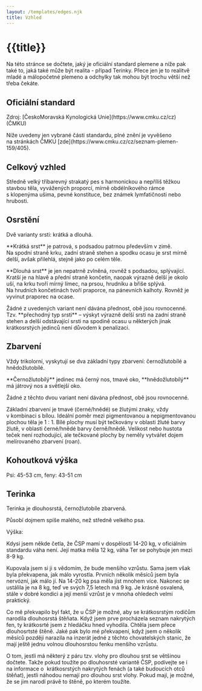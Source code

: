 ```yaml
---
layout: /templates/edges.njk
title: Vzhled
---
```

<h1 class="title title-main">{{title}}</h1>

<p class="text-normal">Na této stránce se dočtete, jaký je oficiální standard plemene a níže pak také to, jaká také může být realita - případ Terinky. Přece jen je to realitvě mladé a málopočetné plemeno a odchylky tak mohou být trochu větší než třeba čekáte.</p>

<section class="section">

# Oficiální standard

<p class="text-normal">Zdroj: [ČeskoMoravská Kynologická Unie](https://www.cmku.cz/cz) (ČMKU)</p>

<p class="text-normal">Níže uvedeny jen vybrané části standardu, plné znění je vyvěšeno na&nbsp;stránkách ČMKU [zde](https://www.cmku.cz/cz/seznam-plemen-159/405).</p>

## Celkový vzhled
<p class="text-normal">Středně velký tříbarevný strakatý pes s&nbsp;harmonickou a nepříliš těžkou stavbou těla, vyvážených proporcí, mírně obdélníkového rámce s&nbsp;klopenýma ušima, pevné konstituce, bez&nbsp;známek lymfatičnosti nebo hrubosti.</p>

## Osrstění
<p class="text-normal">Dvě varianty srsti: krátká a dlouhá.</p>

<p class="text-normal">**Krátká srst** je patrová, s&nbsp;podsadou patrnou především v zimě. Na&nbsp;spodní straně krku, zadní straně stehen a spodku ocasu je srst mírně delší, avšak přilehlá, stejně jako po&nbsp;celém těle.</p>

<p class="text-normal">**Dlouhá srst** je jen nepatrně zvlněná, rovněž s&nbsp;podsadou, splývající. Kratší je na&nbsp;hlavě a přední straně končetin, naopak výrazně delší je okolo uší, na&nbsp;krku tvoří mírný límec, na&nbsp;prsou, hrudníku a břiše splývá. Na&nbsp;hrudních končetinách tvoří praporce, na&nbsp;pánevních kalhoty. Rovněž je vyvinut praporec na&nbsp;ocase.</p>

<p class="text-normal">Žádné z&nbsp;uvedených variant není dávána přednost, obě jsou rovnocenné. Tzv. **přechodný typ srsti** – výskyt výrazně delší srsti na&nbsp;zadní straně stehen a delší odstávající srsti na&nbsp;spodině ocasu u&nbsp;některých jinak krátkosrstých jedinců není důvodem k&nbsp;penalizaci.</p>

## Zbarvení
<p class="text-normal">Vždy trikolorní, vyskytují se dva základní typy zbarvení: černožlutobílé a hnědožlutobílé.</p>

<p class="text-normal">**Černožlutobílý** jedinec má černý nos, tmavé oko, **hnědožlutobílý** má játrový nos a světlejší oko.</p>

<p class="text-normal">Žádné z&nbsp;těchto dvou variant není dávána přednost, obě jsou rovnocenné.</p>

<p class="text-normal">Základní zbarvení je tmavé (černé/hnědé) se žlutými znaky, vždy v&nbsp;kombinaci s&nbsp;bílou. Ideální poměr mezi pigmentovanou a nepigmentovanou plochou těla je 1&nbsp;:&nbsp;1. Bílé plochy musí být tečkovány v&nbsp;oblasti žluté barvy žlutě, v&nbsp;oblasti černé/hnědé barvy černě/hnědě. Velikost nebo hustota teček není rozhodující, ale tečkované plochy by neměly vytvářet dojem melírovaného zbarvení (roan).</p>

## Kohoutková výška
<p class="text-normal">Psi: 45-53&nbsp;cm, feny: 43-51&nbsp;cm</p>
</section>

<section class="section">

# Terinka
<p class="text-normal">Terinka je dlouhosrstá, černožlutobíle zbarvená.</p>

<p class="text-normal">Působí dojmem spíše malého, než středně velkého psa.</p>

<p class="text-normal">Výška:</p>

<p class="text-normal">Kdysi jsem někde četla, že ČSP mamí v&nbsp;dospělosti 14-20&nbsp;kg, v&nbsp;oficiálním standardu váha není. Její matka měla 12&nbsp;kg, váha Ter se pohybuje jen mezi 8-9&nbsp;kg.</p>

<p class="text-normal">Kupovala jsem si ji s&nbsp;vědomím, že bude menšího vzrůstu. Sama jsem však byla překvapena, jak málo vyrostla. Prvních několik měsíců jsem byla nervózní, jak málo jí. Na 14-20&nbsp;kg psa měla jíst mnohem více. Nakonec se ustálila je na&nbsp;8&nbsp;kg, teď ve&nbsp;svých 7,5&nbsp;letech má 9&nbsp;kg. Je krásně osvalená, stále v&nbsp;dobré kondici a její menší vzrůst je v&nbsp;mnoha ohledech velmi praktický.</p>

<p class="text-normal">Co mě překvapilo byl fakt, že u&nbsp;ČSP je možné, aby se krátkosrstým rodičům narodila dlouhosrstá štěňata. Když jsem prve procházela seznam nakrytých fen, ty krátkosrté jsem z&nbsp;hledáčku hned vyhodila. Chtěla jsem přece dlouhosrtsté štěně. Jaké pak bylo mé překvapení, když jsem o&nbsp;několik měsíců později narazila na&nbsp;inzerát jedné z&nbsp;těchto chovatelských stanic, že mají ještě jednu volnou dlouhosrstou fenku menšího vzrůstu.</p>

<p class="text-normal">O&nbsp;tom, jestli má některý z&nbsp;páru tzv. vlohy pro&nbsp;dlouhou srst se&nbsp;většinou dočtete. Takže pokud toužíte po&nbsp;dlouhosrsté variantě ČSP, podívejte se i na&nbsp;informace o &nbsp;krátkosrstých nakrytých fenách (a také budoucích otců štěňat), jestli náhodou nemají pro&nbsp;dlouhou srst vlohy. Pokud mají, je možné, že se jim narodí právě to štěně, po&nbsp;kterém toužíte.</p>

</section>
